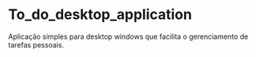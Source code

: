 # To_do_desktop_application
Aplicação simples para desktop windows que facilita o gerenciamento de tarefas pessoais.
